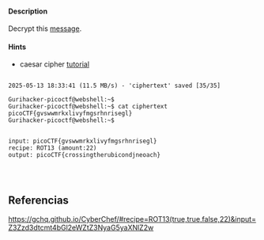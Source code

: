 #### Description

Decrypt this [message](https://jupiter.challenges.picoctf.org/static/7d707a443e95054dc4cf30b1d9522ef0/ciphertext).
#### Hints 
- caesar cipher [tutorial](https://learncryptography.com/classical-encryption/caesar-cipher)

```

2025-05-13 18:33:41 (11.5 MB/s) - 'ciphertext' saved [35/35]

Gurihacker-picoctf@webshell:~$ 
Gurihacker-picoctf@webshell:~$ cat ciphertext 
picoCTF{gvswwmrkxlivyfmgsrhnrisegl}
Gurihacker-picoctf@webshell:~$ 


input: picoCTF{gvswwmrkxlivyfmgsrhnrisegl}
recipe: ROT13 (amount:22)
output: picoCTF{crossingtherubicondjneoach}




```

## Referencias
https://gchq.github.io/CyberChef/#recipe=ROT13(true,true,false,22)&input=Z3Zzd3dtcmt4bGl2eWZtZ3NyaG5yaXNlZ2w